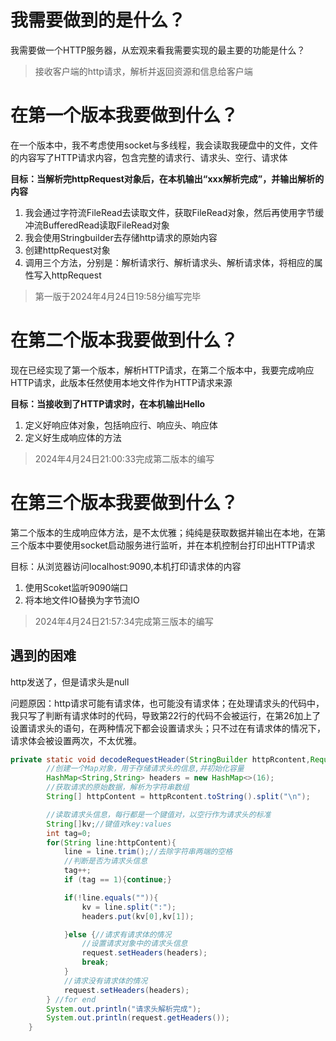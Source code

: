 # 我需要做到的是什么？

我需要做一个HTTP服务器，从宏观来看我需要实现的最主要的功能是什么？

> 接收客户端的http请求，解析并返回资源和信息给客户端

# 在第一个版本我要做到什么？

在一个版本中，我不考虑使用socket与多线程，我会读取我硬盘中的文件，文件的内容写了HTTP请求内容，包含完整的请求行、请求头、空行、请求体

**目标：当解析完httpRequest对象后，在本机输出“xxx解析完成”，并输出解析的内容**

1. 我会通过字符流FileRead去读取文件，获取FileRead对象，然后再使用字节缓冲流BufferedRead读取FileRead对象
2. 我会使用Stringbuilder去存储http请求的原始内容
3. 创建httpRequest对象
4. 调用三个方法，分别是：解析请求行、解析请求头、解析请求体，将相应的属性写入httpRequest

> 第一版于2024年4月24日19:58分编写完毕

# 在第二个版本我要做到什么？

现在已经实现了第一个版本，解析HTTP请求，在第二个版本中，我要完成响应HTTP请求，此版本任然使用本地文件作为HTTP请求来源

**目标：当接收到了HTTP请求时，在本机输出Hello**

1. 定义好响应体对象，包括响应行、响应头、响应体
2. 定义好生成响应体的方法

> 2024年4月24日21:00:33完成第二版本的编写

# 在第三个版本我要做到什么？

第二个版本的生成响应体方法，是不太优雅；纯纯是获取数据并输出在本地，在第三个版本中要使用socket启动服务进行监听，并在本机控制台打印出HTTP请求

目标：从浏览器访问localhost:9090,本机打印请求体的内容

1. 使用Scoket监听9090端口
2. 将本地文件IO替换为字节流IO

> 2024年4月24日21:57:34完成第三版本的编写

## 遇到的困难

http发送了，但是请求头是null

问题原因：http请求可能有请求体，也可能没有请求体；在处理请求头的代码中，我只写了判断有请求体时的代码，导致第22行的代码不会被运行，在第26加上了设置请求头的语句，在两种情况下都会设置请求头；只不过在有请求体的情况下，请求体会被设置两次，不太优雅。

```java
private static void decodeRequestHeader(StringBuilder httpRcontent,Request request) throws IOException{
        //创建一个Map对象，用于存储请求头的信息,并初始化容量
        HashMap<String,String> headers = new HashMap<>(16);
        //获取请求的原始数据，解析为字符串数组
        String[] httpContent = httpRcontent.toString().split("\n");

        //读取请求头信息，每行都是一个键值对，以空行作为请求头的标准
        String[]kv;//键值对key:values
        int tag=0;
        for(String line:httpContent){
            line = line.trim();//去除字符串两端的空格
            //判断是否为请求头信息
            tag++;
            if (tag == 1){continue;}

            if(!line.equals("")){
                kv = line.split(":");
                headers.put(kv[0],kv[1]);

            }else {//请求有请求体的情况
                //设置请求对象中的请求头信息
                request.setHeaders(headers);
                break;
            }
            //请求没有请求体的情况
            request.setHeaders(headers);
        } //for end
        System.out.println("请求头解析完成");
        System.out.println(request.getHeaders());
    }
```

